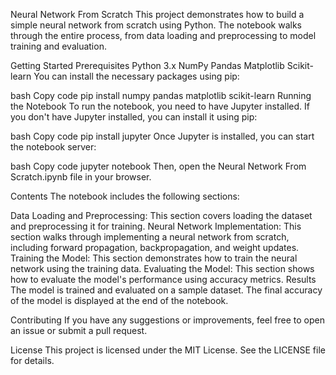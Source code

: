 Neural Network From Scratch
This project demonstrates how to build a simple neural network from scratch using Python. The notebook walks through the entire process, from data loading and preprocessing to model training and evaluation.

Getting Started
Prerequisites
Python 3.x
NumPy
Pandas
Matplotlib
Scikit-learn
You can install the necessary packages using pip:

bash
Copy code
pip install numpy pandas matplotlib scikit-learn
Running the Notebook
To run the notebook, you need to have Jupyter installed. If you don't have Jupyter installed, you can install it using pip:

bash
Copy code
pip install jupyter
Once Jupyter is installed, you can start the notebook server:

bash
Copy code
jupyter notebook
Then, open the Neural Network From Scratch.ipynb file in your browser.

Contents
The notebook includes the following sections:

Data Loading and Preprocessing: This section covers loading the dataset and preprocessing it for training.
Neural Network Implementation: This section walks through implementing a neural network from scratch, including forward propagation, backpropagation, and weight updates.
Training the Model: This section demonstrates how to train the neural network using the training data.
Evaluating the Model: This section shows how to evaluate the model's performance using accuracy metrics.
Results
The model is trained and evaluated on a sample dataset. The final accuracy of the model is displayed at the end of the notebook.

Contributing
If you have any suggestions or improvements, feel free to open an issue or submit a pull request.

License
This project is licensed under the MIT License. See the LICENSE file for details.
